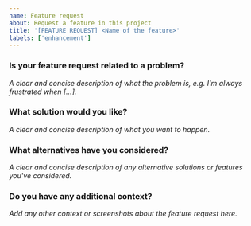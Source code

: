 ```yaml
---
name: Feature request
about: Request a feature in this project
title: '[FEATURE REQUEST] <Name of the feature>'
labels: ['enhancement']
---
```


### Is your feature request related to a problem?
_A clear and concise description of what the problem is, e.g. I'm always frustrated when [...]._

### What solution would you like?
_A clear and concise description of what you want to happen._

### What alternatives have you considered?
_A clear and concise description of any alternative solutions or features you've considered._

### Do you have any additional context?
_Add any other context or screenshots about the feature request here._